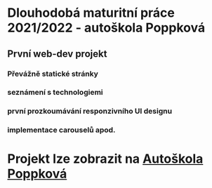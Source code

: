 # Dlouhodobá maturitní práce 2021/2022 - autoškola Poppková
## První web-dev projekt
### Převážně statické stránky
### seznámení s technologiemi
### první prozkoumávání responzivního UI designu
### implementace carouselů apod.

# Projekt lze zobrazit na [Autoškola Poppková](autoskolapoppkova.cz)
